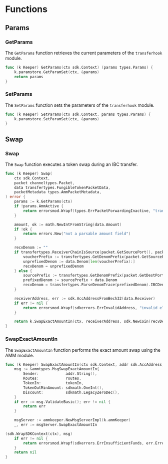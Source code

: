 <!--
order: 5
-->

# Functions

## Params

### GetParams

The `GetParams` function retrieves the current parameters of the `transferhook` module.

```go
func (k Keeper) GetParams(ctx sdk.Context) (params types.Params) {
    k.paramstore.GetParamSet(ctx, &params)
    return params
}
```

### SetParams

The `SetParams` function sets the parameters of the `transferhook` module.

```go
func (k Keeper) SetParams(ctx sdk.Context, params types.Params) {
    k.paramstore.SetParamSet(ctx, &params)
}
```

## Swap

### Swap

The `Swap` function executes a token swap during an IBC transfer.

```go
func (k Keeper) Swap(
    ctx sdk.Context,
    packet channeltypes.Packet,
    data transfertypes.FungibleTokenPacketData,
    packetMetadata types.AmmPacketMetadata,
) error {
    params := k.GetParams(ctx)
    if !params.AmmActive {
        return errorsmod.Wrapf(types.ErrPacketForwardingInactive, "transferhook amm routing is inactive")
    }

    amount, ok := math.NewIntFromString(data.Amount)
    if !ok {
        return errors.New("not a parsable amount field")
    }

    recvDenom := ""
    if transfertypes.ReceiverChainIsSource(packet.GetSourcePort(), packet.GetSourceChannel(), data.Denom) {
        voucherPrefix := transfertypes.GetDenomPrefix(packet.GetSourcePort(), packet.GetSourceChannel())
        unprefixedDenom := data.Denom[len(voucherPrefix):]
        recvDenom = unprefixedDenom
    } else {
        sourcePrefix := transfertypes.GetDenomPrefix(packet.GetDestPort(), packet.GetDestChannel())
        prefixedDenom := sourcePrefix + data.Denom
        recvDenom = transfertypes.ParseDenomTrace(prefixedDenom).IBCDenom()
    }

    receiverAddress, err := sdk.AccAddressFromBech32(data.Receiver)
    if err != nil {
        return errorsmod.Wrapf(sdkerrors.ErrInvalidAddress, "invalid elys_address (%s) in transferhook memo", receiverAddress)
    }

    return k.SwapExactAmountIn(ctx, receiverAddress, sdk.NewCoin(recvDenom, amount), packetMetadata.Routes)
}
```

### SwapExactAmountIn

The `SwapExactAmountIn` function performs the exact amount swap using the AMM module.

```go
func (k Keeper) SwapExactAmountIn(ctx sdk.Context, addr sdk.AccAddress, tokenIn sdk.Coin, routes []ammtypes.SwapAmountInRoute) error {
    msg := &ammtypes.MsgSwapExactAmountIn{
        Sender:            addr.String(),
        Routes:            routes,
        TokenIn:           tokenIn,
        TokenOutMinAmount: sdkmath.OneInt(),
        Discount:          sdkmath.LegacyZeroDec(),
    }
    if err := msg.ValidateBasic(); err != nil {
        return err
    }

    msgServer := ammkeeper.NewMsgServerImpl(k.ammKeeper)
    _, err := msgServer.SwapExactAmountIn

(sdk.WrapSDKContext(ctx), msg)
    if err != nil {
        return errorsmod.Wrapf(sdkerrors.ErrInsufficientFunds, err.Error())
    }
    return nil
}
```
